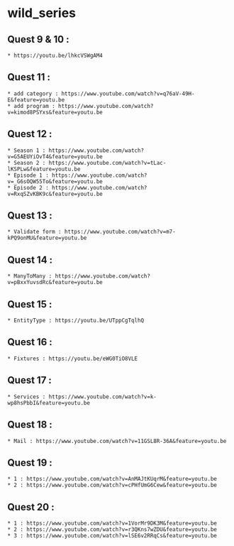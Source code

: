 # wild_series

## Quest 9 & 10 :
    * https://youtu.be/lhkcVSWgAM4

## Quest 11 : 
    * add category : https://www.youtube.com/watch?v=q76aV-49H-E&feature=youtu.be
    * add program : https://www.youtube.com/watch?v=kimod8PSYxs&feature=youtu.be
    
## Quest 12 :
    * Season 1 : https://www.youtube.com/watch?v=G5AEUYiOvT4&feature=youtu.be
    * Season 2 : https://www.youtube.com/watch?v=tLac-lKSPLw&feature=youtu.be
    * Episode 1 : https://www.youtube.com/watch?v=_G6sOQW55To&feature=youtu.be
    * Episode 2 : https://www.youtube.com/watch?v=RxqSZvKBK9c&feature=youtu.be

## Quest 13 :
    * Validate form : https://www.youtube.com/watch?v=m7-kPQ9onMU&feature=youtu.be

## Quest 14 :
    * ManyToMany : https://www.youtube.com/watch?v=pBxxYuvsdRc&feature=youtu.be

## Quest 15 :
    * EntityType : https://youtu.be/UTppCgTqlhQ

## Quest 16 :
    * Fixtures : https://youtu.be/eWG0TiO8VLE

## Quest 17 :
    * Services : https://www.youtube.com/watch?v=k-wp8hsPbbI&feature=youtu.be

## Quest 18 :
    * Mail : https://www.youtube.com/watch?v=11GSL8R-36A&feature=youtu.be

## Quest 19 :
    * 1 : https://www.youtube.com/watch?v=AnMAJtKUqrM&feature=youtu.be
    * 2 : https://www.youtube.com/watch?v=cPHfUmG6Cew&feature=youtu.be

## Quest 20 :
    * 1 : https://www.youtube.com/watch?v=1VorMr9DK3M&feature=youtu.be
    * 2 : https://www.youtube.com/watch?v=r3QKns7wZDU&feature=youtu.be
    * 3 : https://www.youtube.com/watch?v=lSE6v2RRqCs&feature=youtu.be

